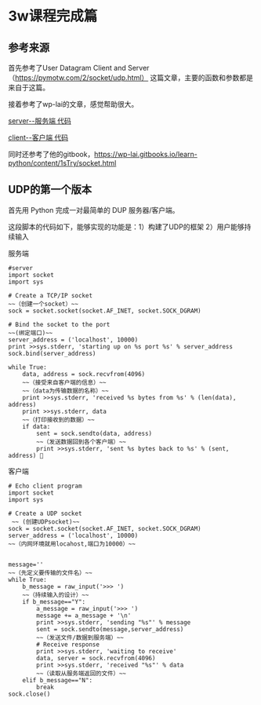 # 3w课程完成篇


## 参考来源
首先参考了User Datagram Client and Server（https://pymotw.com/2/socket/udp.html）
这篇文章，主要的函数和参数都是来自于这篇。

接着参考了wp-lai的文章，感觉帮助很大。

[server--服务端 代码](https://github.com/wp-lai/OMOOC2py/blob/master/_src/om2py3w/3wex0/server/alanserver.py)

[client--客户端 代码](https://github.com/wp-lai/OMOOC2py/blob/master/_src/om2py3w/3wex0/client/alanclient.py)

同时还参考了他的gitbook，https://wp-lai.gitbooks.io/learn-python/content/1sTry/socket.html


## UDP的第一个版本

首先用 Python 完成一对最简单的 DUP 服务器/客户端。

这段脚本的代码如下，能够实现的功能是：1）构建了UDP的框架 2）用户能够持续输入

服务端

    #server
    import socket
    import sys
    
    # Create a TCP/IP socket 
    ~~（创建一个socket）~~
    sock = socket.socket(socket.AF_INET, socket.SOCK_DGRAM)
    
    # Bind the socket to the port
    ~~(绑定端口)~~
    server_address = ('localhost', 10000)
    print >>sys.stderr, 'starting up on %s port %s' % server_address
    sock.bind(server_address)

    while True:
        data, address = sock.recvfrom(4096)
        ~~（接受来自客户端的信息）~~
        ~~（data为传输数据的名称）~~
        print >>sys.stderr, 'received %s bytes from %s' % (len(data), address)
        print >>sys.stderr, data
        ~~（打印接收到的数据）~~
        if data:
            sent = sock.sendto(data, address)
            ~~（发送数据回到各个客户端）~~
            print >>sys.stderr, 'sent %s bytes back to %s' % (sent, address) 


客户端

    # Echo client program
    import socket
    import sys

    # Create a UDP socket
     ~~ (创建UDPsocket)~~
    sock = socket.socket(socket.AF_INET, socket.SOCK_DGRAM)
    server_address = ('localhost', 10000)
    ~~（内网环境就用locahost,端口为10000）~~
    
    
    message=''
    ~~（先定义要传输的文件名）~~
    while True:
        b_message = raw_input('>>> ')
        ~~（持续输入的设计）~~
        if b_message=="Y":
            a_message = raw_input('>>> ')
            message += a_message + '\n'
            print >>sys.stderr, 'sending "%s"' % message
            sent = sock.sendto(message,server_address)
            ~~（发送文件/数据到服务端）~~
            # Receive response
            print >>sys.stderr, 'waiting to receive'
            data, server = sock.recvfrom(4096)
            print >>sys.stderr, 'received "%s"' % data        
            ~~（读取从服务端返回的文件）~~
        elif b_message=="N":
            break
    sock.close()


















